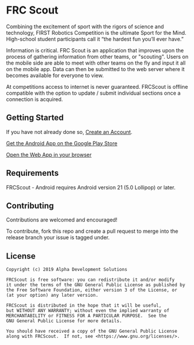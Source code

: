 # FRC Scout
Combining the excitement of sport with the rigors of science and technology, FIRST Robotics Competition is the ultimate Sport for the Mind. High-school student participants call it “the hardest fun you’ll ever have.”

Information is critical. FRC Scout is an application that improves upon the process of gathering information from other teams, or "scouting". Users on the mobile side are able to meet with other teams on the fly and input it all on the mobile app. Data can then be submitted to the web server where it becomes available for everyone to view.

At competitions access to internet is never guaranteed. FRCScout is offline compatible with the option to update / submit individual sections once a connection is acquired.

## Getting Started
If you have not already done so, [Create an Account](https://www.frcscout.app/signup).

[Get the Android App on the Google Play Store](https://play.google.com/store/apps/details?id=com.alphadevelopmentsolutions.frcscout)

[Open the Web App in your browser](https://www.frcscout.app)

## Requirements
FRCScout - Android requires Android version 21 (5.0 Lollipop) or later.
    
## Contributing
Contributions are welcomed and encouraged! 

To contribute, fork this repo and create a pull request to merge into the release branch your issue is tagged under.

## License
    
    Copyright (c) 2019 Alpha Development Solutions
    
    FRCScout is free software: you can redistribute it and/or modify
    it under the terms of the GNU General Public License as published by
    the Free Software Foundation, either version 3 of the License, or
    (at your option) any later version.

    FRCScout is distributed in the hope that it will be useful,
    but WITHOUT ANY WARRANTY; without even the implied warranty of
    MERCHANTABILITY or FITNESS FOR A PARTICULAR PURPOSE.  See the
    GNU General Public License for more details.

    You should have received a copy of the GNU General Public License
    along with FRCScout.  If not, see <https://www.gnu.org/licenses/>.